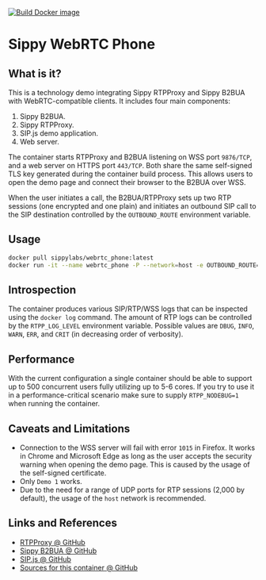 [![Build Docker image](https://github.com/sippy/webrtc_phone/actions/workflows/build.yml/badge.svg)](https://github.com/sippy/webrtc_phone/actions/workflows/build.yml)

# Sippy WebRTC Phone

## What is it?

This is a technology demo integrating Sippy RTPProxy and Sippy B2BUA with
WebRTC-compatible clients. It includes four main components:

1. Sippy B2BUA.
2. Sippy RTPProxy.
3. SIP.js demo application.
4. Web server.

The container starts RTPProxy and B2BUA listening on WSS port `9876/TCP`, and
a web server on HTTPS port `443/TCP`. Both share the same self-signed TLS key
generated during the container build process. This allows users to open the
demo page and connect their browser to the B2BUA over WSS.

When the user initiates a call, the B2BUA/RTPProxy sets up two RTP sessions
(one encrypted and one plain) and initiates an outbound SIP call to the SIP
destination controlled by the `OUTBOUND_ROUTE` environment variable.

## Usage

```bash
docker pull sippylabs/webrtc_phone:latest
docker run -it --name webrtc_phone -P --network=host -e OUTBOUND_ROUTE="user@sip.mypbx.net;auth=foo:bar" -d sippylabs/webrtc_phone:latest
```

## Introspection

The container produces various SIP/RTP/WSS logs that can be inspected using
the `docker log` command. The amount of RTP logs can be controlled by the
`RTPP_LOG_LEVEL` environment variable. Possible values are `DBUG`, `INFO`,
`WARN`, `ERR`, and `CRIT` (in decreasing order of verbosity).

## Performance

With the current configuration a single container should be able to support
up to 500 concurrent users fully utilizing up to 5-6 cores. If you try to
use it in a performance-critical scenario make sure to supply `RTPP_NODEBUG=1`
when running the container.

## Caveats and Limitations

- Connection to the WSS server will fail with error `1015` in Firefox. It
  works in Chrome and Microsoft Edge as long as the user accepts the security
  warning when opening the demo page. This is caused by the usage of the
  self-signed certificate.
- Only `Demo 1` works.
- Due to the need for a range of UDP ports for RTP sessions (2,000 by default),
  the usage of the `host` network is recommended.

## Links and References

- [RTPProxy @ GitHub](https://github.com/sippy/rtpproxy/)
- [Sippy B2BUA @ GitHub](https://github.com/sippy/b2bua/)
- [SIP.js @ GitHub](https://github.com/onsip/SIP.js/)
- [Sources for this container @ GitHub](https://github.com/sippy/webrtc_phone/)
